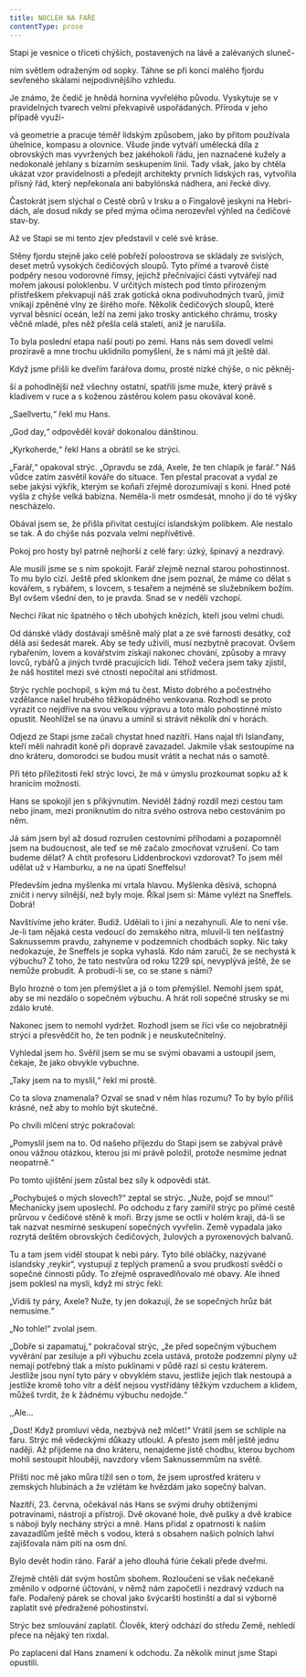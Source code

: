 ```yaml
---
title: NOCLEH NA FAŘE
contentType: prose
---
```


Stapi je vesnice o třiceti chýších, postavených na lávě a zalévaných sluneč-

ním světlem odraženým od sopky. Táhne se při konci malého fjordu sevřeného skálami nejpodivnějšího vzhledu.

Je známo, že čedič je hnědá hornina vyvřelého původu. Vyskytuje se v pravidelných tvarech velmi překvapivě uspořádaných. Příroda v jeho případě využí-

vá geometrie a pracuje téměř lidským způsobem, jako by přitom používala úhelnice, kompasu a olovnice. Všude jinde vytváří umělecká díla z obrovských mas vyvržených bez jakéhokoli řádu, jen naznačené kužely a nedokonalé jehlany s bizarním seskupením linií. Tady však, jako by chtěla ukázat vzor pravidelnosti a předejít architekty prvních lidských ras, vytvořila přísný řád, který nepřekonala ani babylónská nádhera, ani řecké divy.

Častokrát jsem slýchal o Cestě obrů v Irsku a o Fingalově jeskyni na Hebri-dách, ale dosud nikdy se před mýma očima nerozevřel výhled na čedičové stav-by.

Až ve Stapi se mi tento zjev představil v celé své kráse.

Stěny fjordu stejně jako celé pobřeží poloostrova se skládaly ze svislých, deset metrů vysokých čedičových sloupů. Tyto přímé a tvarově čisté podpěry nesou vodorovné římsy, jejichž přečnívající části vytvářejí nad mořem jakousi poloklenbu. V určitých místech pod tímto přirozeným přístřeškem překvapují náš zrak gotická okna podivuhodných tvarů, jimiž vnikají zpěněné vlny ze širého moře. Několik čedičových sloupů, které vyrval běsnící oceán, leží na zemi jako trosky antického chrámu, trosky věčně mladé, přes něž přešla celá staletí, aniž je narušila.

To byla poslední etapa naší pouti po zemi. Hans nás sem dovedl velmi prozíravě a mne trochu uklidnilo pomyšlení, že s námi má jít ještě dál.

Když jsme přišli ke dveřím farářova domu, prosté nízké chýše, o nic pěkněj-

ší a pohodlnější než všechny ostatní, spatřili jsme muže, který právě s kladivem v ruce a s koženou zástěrou kolem pasu okovával koně.

„Saellvertu,“ řekl mu Hans.

„God day,“ odpověděl kovář dokonalou dánštinou.

„Kyrkoherde,“ řekl Hans a obrátil se ke strýci.

„Farář,“ opakoval strýc. „Opravdu se zdá, Axele, že ten chlapík je farář.“ Náš vůdce zatím zasvětil kováře do situace. Ten přestal pracovat a vydal ze sebe jakýsi výkřik, kterým se koňaři zřejmě dorozumívají s koni. Hned poté vyšla z chýše velká babizna. Neměla-li metr osmdesát, mnoho jí do té výšky nescházelo.

Obával jsem se, že přišla přivítat cestující islandským polibkem. Ale nestalo se tak. A do chýše nás pozvala velmi nepřívětivě.

Pokoj pro hosty byl patrně nejhorší z celé fary: úzký, špinavý a nezdravý.

Ale musili jsme se s ním spokojit. Farář zřejmě neznal starou pohostinnost. To mu bylo cizí. Ještě před sklonkem dne jsem poznal, že máme co dělat s kovářem, s rybářem, s lovcem, s tesařem a nejméně se služebníkem božím. Byl ovšem všední den, to je pravda. Snad se v neděli vzchopí.

Nechci říkat nic špatného o těch ubohých knězích, kteří jsou velmi chudí.

Od dánské vlády dostávají směšně malý plat a ze své farnosti desátky, což dělá asi šedesát marek. Aby se tedy uživili, musí nezbytně pracovat. Ovšem rybařením, lovem a kovářstvím získají nakonec chování, způsoby a mravy lovců, rybářů a jiných tvrdě pracujících lidí. Téhož večera jsem taky zjistil, že náš hostitel mezi své ctnosti nepočítal ani střídmost.

Strýc rychle pochopil, s kým má tu čest. Místo dobrého a počestného vzdělance našel hrubého těžkopádného venkovana. Rozhodl se proto vyrazit co nejdříve na svou velkou výpravu a toto málo pohostinné místo opustit. Neohlížel se na únavu a umínil si strávit několik dní v horách.

Odjezd ze Stapi jsme začali chystat hned nazítří. Hans najal tři Islanďany, kteří měli nahradit koně při dopravě zavazadel. Jakmile však sestoupíme na dno kráteru, domorodci se budou musit vrátit a nechat nás o samotě.

Při této příležitosti řekl strýc lovci, že má v úmyslu prozkoumat sopku až k hranicím možností.

Hans se spokojil jen s přikývnutím. Neviděl žádný rozdíl mezi cestou tam nebo jinam, mezi proniknutím do nitra svého ostrova nebo cestováním po něm.

Já sám jsem byl až dosud rozrušen cestovními příhodami a pozapomněl jsem na budoucnost, ale teď se mě začalo zmocňovat vzrušení. Co tam budeme dělat? A chtít profesoru Liddenbrockovi vzdorovat? To jsem měl udělat už v Hamburku, a ne na úpatí Sneffelsu!

Především jedna myšlenka mi vrtala hlavou. Myšlenka děsivá, schopná zničit i nervy silnější, než byly moje. Říkal jsem si: Máme vylézt na Sneffels. Dobrá!

Navštívíme jeho kráter. Budiž. Udělali to i jiní a nezahynuli. Ale to není vše. Je-li tam nějaká cesta vedoucí do zemského nitra, mluvil-li ten nešťastný Saknussemm pravdu, zahyneme v podzemních chodbách sopky. Nic taky nedokazuje, že Sneffels je sopka vyhaslá. Kdo nám zaručí, že se nechystá k výbuchu? Z toho, že tato nestvůra od roku 1229 spí, nevyplývá ještě, že se nemůže probudit. A probudí-li se, co se stane s námi?

Bylo hrozné o tom jen přemýšlet a já o tom přemýšlel. Nemohl jsem spát, aby se mi nezdálo o sopečném výbuchu. A hrát roli sopečné strusky se mi zdálo kruté.

Nakonec jsem to nemohl vydržet. Rozhodl jsem se říci vše co nejobratněji strýci a přesvědčit ho, že ten podnik j e neuskutečnitelný.

Vyhledal jsem ho. Svěřil jsem se mu se svými obavami a ustoupil jsem, čekaje, že jako obvykle vybuchne.

„Taky jsem na to myslil,“ řekl mi prostě.

Co ta slova znamenala? Ozval se snad v něm hlas rozumu? To by bylo příliš krásné, než aby to mohlo být skutečné.

Po chvíli mlčení strýc pokračoval:

„Pomyslil jsem na to. Od našeho příjezdu do Stapi jsem se zabýval právě onou vážnou otázkou, kterou jsi mi právě položil, protože nesmíme jednat neopatrně.“

Po tomto ujištění jsem zůstal bez síly k odpovědi stát.

„Pochybuješ o mých slovech?“ zeptal se strýc. „Nuže, pojď se mnou!“ Mechanicky jsem uposlechl. Po odchodu z fary zamířil strýc po přímé cestě průrvou v čedičové stěně k moři. Brzy jsme se octli v holém kraji, dá-li se tak nazvat nesmírné seskupení sopečných vyvřelin. Země vypadala jako rozrytá deštěm obrovských čedičových, žulových a pyroxenových balvanů.

Tu a tam jsem viděl stoupat k nebi páry. Tyto bílé obláčky, nazývané islandsky ,reykir“, vystupují z teplých pramenů a svou prudkostí svědčí o sopečné činnosti půdy. To zřejmě ospravedlňovalo mé obavy. Ale ihned jsem poklesl na mysli, když mi strýc řekl:

„Vidíš ty páry, Axele? Nuže, ty jen dokazují, že se sopečných hrůz bát nemusíme.“

„No tohle!“ zvolal jsem.

„Dobře si zapamatuj,“ pokračoval strýc, „že před sopečným výbuchem vyvěrání par zesiluje a při výbuchu zcela ustává, protože podzemní plyny už nemají potřebný tlak a místo puklinami v půdě razí si cestu kráterem. Jestliže jsou nyní tyto páry v obvyklém stavu, jestliže jejich tlak nestoupá a jestliže kromě toho vítr a déšť nejsou vystřídány těžkým vzduchem a klidem, můžeš tvrdit, že k žádnému výbuchu nedojde.“

,,Ale…

„Dost! Když promluví věda, nezbývá než mlčet!“ Vrátil jsem se schlíple na faru. Strýc mě vědeckými důkazy utloukl. A přesto jsem měl ještě jednu naději. Až přijdeme na dno kráteru, nenajdeme jistě chodbu, kterou bychom mohli sestoupit hlouběji, navzdory všem Saknussemmům na světě.

Příští noc mě jako můra tížil sen o tom, že jsem uprostřed kráteru v zemských hlubinách a že vzlétám ke hvězdám jako sopečný balvan.

Nazítří, 23. června, očekával nás Hans se svými druhy obtíženými potravinami, nástroji a přístroji. Dvě okované hole, dvě pušky a dvě krabice s náboji byly nechány strýci a mně. Hans přidal z opatrnosti k našim zavazadlům ještě měch s vodou, která s obsahem našich polních lahví zajišťovala nám pití na osm dní.

Bylo devět hodin ráno. Farář a jeho dlouhá fúrie čekali přede dveřmi.

Zřejmě chtěli dát svým hostům sbohem. Rozloučení se však nečekaně změnilo v odporné účtování, v němž nám započetli i nezdravý vzduch na faře. Podařený párek se choval jako švýcarští hostinští a dal si výborně zaplatit své předražené pohostinství.

Strýc bez smlouvání zaplatil. Člověk, který odchází do středu Země, nehledí přece na nějaký ten rixdal.

Po zaplacení dal Hans znamení k odchodu. Za několik minut jsme Stapi opustili.
